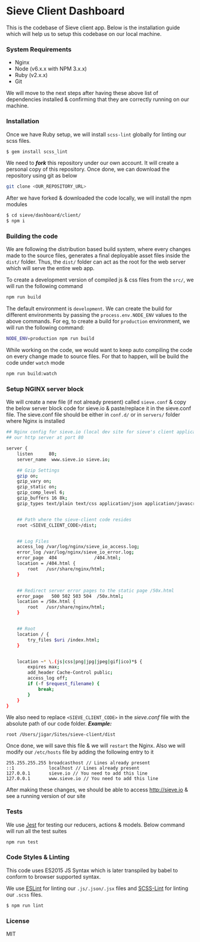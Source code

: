 # Sieve Client Dashboard

This is the codebase of Sieve client app. Below is the installation guide which will help us to setup this codebase on our local machine.


### System Requirements
- Nginx
- Node (v6.x.x with NPM 3.x.x)
- Ruby (v2.x.x)
- Git

We will move to the next steps after having these above list of dependencies installed & confirming that they are correctly running on our machine.


### Installation
Once we have Ruby setup, we will install `scss-lint` globally for linting our scss files.

```sh
$ gem install scss_lint
```

We need to ***fork*** this repository under our own account. It will create a personal copy of this repository. Once done, we can download the repository using git as below
```sh
git clone <OUR_REPOSITORY_URL>
```

After we have forked & downloaded the code locally, we will install the npm modules
```sh
$ cd sieve/dashboard/client/
$ npm i
```
### Building the code
We are following the distribution based build system, where every changes made to the source files, generates a final deployable asset files inside the `dist/` folder. Thus, the `dist/` folder can act as the root for the web server which will serve the entire web app.

To create a development version of compiled js & css files from the `src/`, we will run the following command
```sh
npm run build
```

The default environment is `development`. We can create the build for different environments by passing the `process.env.NODE_ENV` values to the above commands. For eg, to create a build for `production` environment, we will run the following command:
```sh
NODE_ENV=production npm run build
```

While working on the code, we would want to keep auto compiling the code on every change made to source files. For that to happen, will be build the code under `watch` mode
```sh
npm run build:watch
```

### Setup NGINX server block
We will create a new file (if not already present) called `sieve.conf` & copy the below server block code for sieve.io & paste/replace it in the sieve.conf file. The sieve.conf file should be either in `conf.d/` or in `servers/` folder where Nginx is installed

```sh
## Nginx config for sieve.io (local dev site for sieve's client application)
## our http server at port 80

server {
    listen      80;
    server_name  www.sieve.io sieve.io;

    ## Gzip Settings
    gzip on;
    gzip_vary on;
    gzip_static on;
    gzip_comp_level 6;
    gzip_buffers 16 8k;
    gzip_types text/plain text/css application/json application/javascript application/x-javascript text/javascript;


    ## Path where the sieve-client code resides
    root <SIEVE_CLIENT_CODE>/dist;


    ## Log Files
    access_log /var/log/nginx/sieve_io_access.log;
    error_log /var/log/nginx/sieve_io_error.log;
    error_page  404              /404.html;
    location = /404.html {
        root   /usr/share/nginx/html;
    }


    ## Redirect server error pages to the static page /50x.html
    error_page   500 502 503 504  /50x.html;
    location = /50x.html {
        root   /usr/share/nginx/html;
    }


    ## Root
    location / {
        try_files $uri /index.html;
    }


    location ~* \.(js|css|png|jpg|jpeg|gif|ico)*$ {
        expires max;
        add_header Cache-Control public;
        access_log off;
        if (-f $request_filename) {
            break;
        }
    }
}
```
We also need to replace `<SIEVE_CLIENT_CODE>` in the _sieve.conf_ file with the absolute path of our code folder.
***Example:***
```
root /Users/jigar/Sites/sieve-client/dist
```
Once done, we will save this file & we will `restart` the Nginx. Also we will modify our `/etc/hosts` file by adding the following entry to it
```
255.255.255.255 broadcasthost // Lines already present
::1             localhost // Lines already present
127.0.0.1       sieve.io // You need to add this line
127.0.0.1       www.sieve.io // You need to add this line
```

After making these changes, we should be able to access <http://sieve.io> & see a running version of our site

### Tests
We use [Jest](https://facebook.github.io/jest "Jest") for testing our reducers, actions & models. Below command will run all the test suites
```sh
npm run test
```

### Code Styles & Linting
This code uses ES2015 JS Syntax which is later transpiled by babel to conform to browser supported syntax.

We use [ESLint](http://eslint.org "ESLint") for linting our `.js/.json/.jsx` files and [SCSS-Lint](https://github.com/brigade/scss-lint "SCSS-Lint") for linting our `.scss` files.
```sh
$ npm run lint
```


### License

MIT
